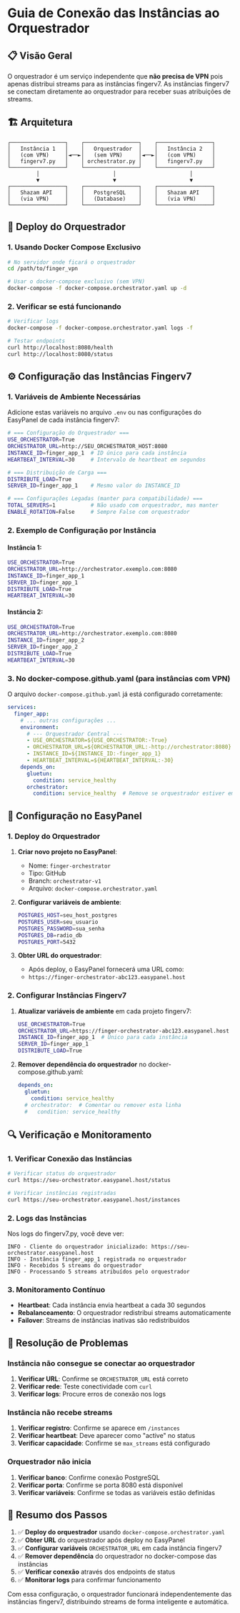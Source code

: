 # Guia de Conexão das Instâncias ao Orquestrador

## 📋 Visão Geral

O orquestrador é um serviço independente que **não precisa de VPN** pois apenas distribui streams para as instâncias fingerv7. As instâncias fingerv7 se conectam diretamente ao orquestrador para receber suas atribuições de streams.

## 🏗️ Arquitetura

```
┌─────────────────┐    ┌─────────────────┐    ┌─────────────────┐
│   Instância 1   │    │   Orquestrador  │    │   Instância 2   │
│   (com VPN)     │◄──►│   (sem VPN)     │◄──►│   (com VPN)     │
│   fingerv7.py   │    │ orchestrator.py │    │   fingerv7.py   │
└─────────────────┘    └─────────────────┘    └─────────────────┘
         │                       │                       │
         ▼                       ▼                       ▼
┌─────────────────┐    ┌─────────────────┐    ┌─────────────────┐
│   Shazam API    │    │   PostgreSQL    │    │   Shazam API    │
│   (via VPN)     │    │   (Database)    │    │   (via VPN)     │
└─────────────────┘    └─────────────────┘    └─────────────────┘
```

## 🚀 Deploy do Orquestrador

### 1. Usando Docker Compose Exclusivo

```bash
# No servidor onde ficará o orquestrador
cd /path/to/finger_vpn

# Usar o docker-compose exclusivo (sem VPN)
docker-compose -f docker-compose.orchestrator.yaml up -d
```

### 2. Verificar se está funcionando

```bash
# Verificar logs
docker-compose -f docker-compose.orchestrator.yaml logs -f

# Testar endpoints
curl http://localhost:8080/health
curl http://localhost:8080/status
```

## ⚙️ Configuração das Instâncias Fingerv7

### 1. Variáveis de Ambiente Necessárias

Adicione estas variáveis no arquivo `.env` ou nas configurações do EasyPanel de cada instância fingerv7:

```bash
# === Configuração do Orquestrador ===
USE_ORCHESTRATOR=True
ORCHESTRATOR_URL=http://SEU_ORCHESTRATOR_HOST:8080
INSTANCE_ID=finger_app_1  # ID único para cada instância
HEARTBEAT_INTERVAL=30     # Intervalo de heartbeat em segundos

# === Distribuição de Carga ===
DISTRIBUTE_LOAD=True
SERVER_ID=finger_app_1    # Mesmo valor do INSTANCE_ID

# === Configurações Legadas (manter para compatibilidade) ===
TOTAL_SERVERS=1           # Não usado com orquestrador, mas manter
ENABLE_ROTATION=False     # Sempre False com orquestrador
```

### 2. Exemplo de Configuração por Instância

#### Instância 1:
```bash
USE_ORCHESTRATOR=True
ORCHESTRATOR_URL=http://orchestrator.exemplo.com:8080
INSTANCE_ID=finger_app_1
SERVER_ID=finger_app_1
DISTRIBUTE_LOAD=True
HEARTBEAT_INTERVAL=30
```

#### Instância 2:
```bash
USE_ORCHESTRATOR=True
ORCHESTRATOR_URL=http://orchestrator.exemplo.com:8080
INSTANCE_ID=finger_app_2
SERVER_ID=finger_app_2
DISTRIBUTE_LOAD=True
HEARTBEAT_INTERVAL=30
```

### 3. No docker-compose.github.yaml (para instâncias com VPN)

O arquivo `docker-compose.github.yaml` já está configurado corretamente:

```yaml
services:
  finger_app:
    # ... outras configurações ...
    environment:
      # --- Orquestrador Central ---
      - USE_ORCHESTRATOR=${USE_ORCHESTRATOR:-True}
      - ORCHESTRATOR_URL=${ORCHESTRATOR_URL:-http://orchestrator:8080}
      - INSTANCE_ID=${INSTANCE_ID:-finger_app_1}
      - HEARTBEAT_INTERVAL=${HEARTBEAT_INTERVAL:-30}
    depends_on:
      gluetun:
        condition: service_healthy
      orchestrator:
        condition: service_healthy  # Remove se orquestrador estiver em servidor separado
```

## 🔧 Configuração no EasyPanel

### 1. Deploy do Orquestrador

1. **Criar novo projeto no EasyPanel**:
   - Nome: `finger-orchestrator`
   - Tipo: GitHub
   - Branch: `orchestrator-v1`
   - Arquivo: `docker-compose.orchestrator.yaml`

2. **Configurar variáveis de ambiente**:
   ```bash
   POSTGRES_HOST=seu_host_postgres
   POSTGRES_USER=seu_usuario
   POSTGRES_PASSWORD=sua_senha
   POSTGRES_DB=radio_db
   POSTGRES_PORT=5432
   ```

3. **Obter URL do orquestrador**:
   - Após deploy, o EasyPanel fornecerá uma URL como:
   - `https://finger-orchestrator-abc123.easypanel.host`

### 2. Configurar Instâncias Fingerv7

1. **Atualizar variáveis de ambiente** em cada projeto fingerv7:
   ```bash
   USE_ORCHESTRATOR=True
   ORCHESTRATOR_URL=https://finger-orchestrator-abc123.easypanel.host
   INSTANCE_ID=finger_app_1  # Único para cada instância
   SERVER_ID=finger_app_1
   DISTRIBUTE_LOAD=True
   ```

2. **Remover dependência do orquestrador** no docker-compose.github.yaml:
   ```yaml
   depends_on:
     gluetun:
       condition: service_healthy
     # orchestrator:  # Comentar ou remover esta linha
     #   condition: service_healthy
   ```

## 🔍 Verificação e Monitoramento

### 1. Verificar Conexão das Instâncias

```bash
# Verificar status do orquestrador
curl https://seu-orchestrator.easypanel.host/status

# Verificar instâncias registradas
curl https://seu-orchestrator.easypanel.host/instances
```

### 2. Logs das Instâncias

Nos logs do fingerv7.py, você deve ver:

```
INFO - Cliente do orquestrador inicializado: https://seu-orchestrator.easypanel.host
INFO - Instância finger_app_1 registrada no orquestrador
INFO - Recebidos 5 streams do orquestrador
INFO - Processando 5 streams atribuídos pelo orquestrador
```

### 3. Monitoramento Contínuo

- **Heartbeat**: Cada instância envia heartbeat a cada 30 segundos
- **Rebalanceamento**: O orquestrador redistribui streams automaticamente
- **Failover**: Streams de instâncias inativas são redistribuídos

## 🚨 Resolução de Problemas

### Instância não consegue se conectar ao orquestrador

1. **Verificar URL**: Confirme se `ORCHESTRATOR_URL` está correto
2. **Verificar rede**: Teste conectividade com `curl`
3. **Verificar logs**: Procure erros de conexão nos logs

### Instância não recebe streams

1. **Verificar registro**: Confirme se aparece em `/instances`
2. **Verificar heartbeat**: Deve aparecer como "active" no status
3. **Verificar capacidade**: Confirme se `max_streams` está configurado

### Orquestrador não inicia

1. **Verificar banco**: Confirme conexão PostgreSQL
2. **Verificar porta**: Confirme se porta 8080 está disponível
3. **Verificar variáveis**: Confirme se todas as variáveis estão definidas

## 📝 Resumo dos Passos

1. ✅ **Deploy do orquestrador** usando `docker-compose.orchestrator.yaml`
2. ✅ **Obter URL** do orquestrador após deploy no EasyPanel
3. ✅ **Configurar variáveis** `ORCHESTRATOR_URL` em cada instância fingerv7
4. ✅ **Remover dependência** do orquestrador no docker-compose das instâncias
5. ✅ **Verificar conexão** através dos endpoints de status
6. ✅ **Monitorar logs** para confirmar funcionamento

Com essa configuração, o orquestrador funcionará independentemente das instâncias fingerv7, distribuindo streams de forma inteligente e automática.